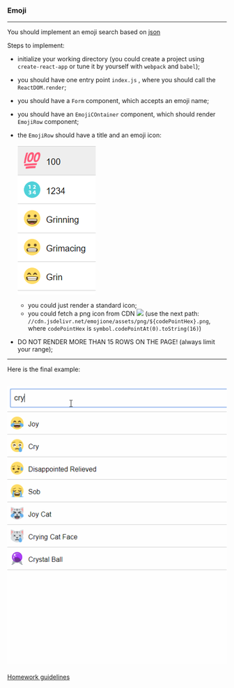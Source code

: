 ### Emoji
---
You should implement an emoji search based on [json](./emojiList.json)

Steps to implement:
- initialize your working directory (you could create a project using `create-react-app` or tune it by yourself with `webpack` and `babel`);
- you should have one entry point `index.js` , where you should call the `ReactDOM.render`;
- you should have a `Form` component, which accepts an emoji name;
- you should have an `EmojiCOntainer` component, which should render `EmojiRow` component;
- the `EmojiRow` should have a title and an emoji icon: 

    ![](./emoji/emoji-row.png)
    + you could just render a standard icon;
    + you could fetch a png icon from CDN [![](https://data.jsdelivr.com/v1/package/npm/emojione/badge)](https://www.jsdelivr.com/package/npm/emojione) (use the next path: `//cdn.jsdelivr.net/emojione/assets/png/${codePointHex}.png`, where `codePointHex` is `symbol.codePointAt(0).toString(16)`)
- DO NOT RENDER MORE THAN 15 ROWS ON THE PAGE! (always limit your range);
---
Here is the final example:


![Final example](./emoji/emoji-search.gif)
---
[Homework guidelines](../homework-guidelines.md)
